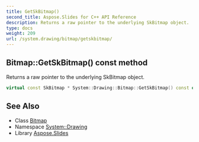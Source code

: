 ```yaml
---
title: GetSkBitmap()
second_title: Aspose.Slides for C++ API Reference
description: Returns a raw pointer to the underlying SkBitmap object.
type: docs
weight: 209
url: /system.drawing/bitmap/getskbitmap/
---
```

## Bitmap::GetSkBitmap() const method


Returns a raw pointer to the underlying SkBitmap object.

```cpp
virtual const SkBitmap * System::Drawing::Bitmap::GetSkBitmap() const override
```

## See Also

* Class [Bitmap](../)
* Namespace [System::Drawing](../../)
* Library [Aspose.Slides](../../../)